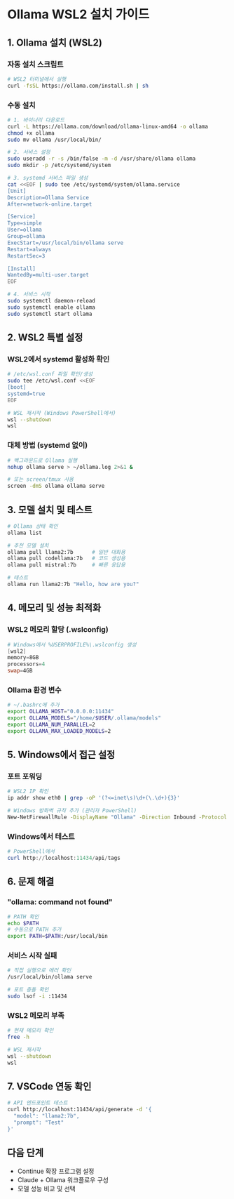# Ollama WSL2 설치 가이드

## 1. Ollama 설치 (WSL2)

### 자동 설치 스크립트
```bash
# WSL2 터미널에서 실행
curl -fsSL https://ollama.com/install.sh | sh
```

### 수동 설치
```bash
# 1. 바이너리 다운로드
curl -L https://ollama.com/download/ollama-linux-amd64 -o ollama
chmod +x ollama
sudo mv ollama /usr/local/bin/

# 2. 서비스 설정
sudo useradd -r -s /bin/false -m -d /usr/share/ollama ollama
sudo mkdir -p /etc/systemd/system

# 3. systemd 서비스 파일 생성
cat <<EOF | sudo tee /etc/systemd/system/ollama.service
[Unit]
Description=Ollama Service
After=network-online.target

[Service]
Type=simple
User=ollama
Group=ollama
ExecStart=/usr/local/bin/ollama serve
Restart=always
RestartSec=3

[Install]
WantedBy=multi-user.target
EOF

# 4. 서비스 시작
sudo systemctl daemon-reload
sudo systemctl enable ollama
sudo systemctl start ollama
```

## 2. WSL2 특별 설정

### WSL2에서 systemd 활성화 확인
```bash
# /etc/wsl.conf 파일 확인/생성
sudo tee /etc/wsl.conf <<EOF
[boot]
systemd=true
EOF

# WSL 재시작 (Windows PowerShell에서)
wsl --shutdown
wsl
```

### 대체 방법 (systemd 없이)
```bash
# 백그라운드로 Ollama 실행
nohup ollama serve > ~/ollama.log 2>&1 &

# 또는 screen/tmux 사용
screen -dmS ollama ollama serve
```

## 3. 모델 설치 및 테스트

```bash
# Ollama 상태 확인
ollama list

# 추천 모델 설치
ollama pull llama2:7b      # 일반 대화용
ollama pull codellama:7b   # 코드 생성용
ollama pull mistral:7b     # 빠른 응답용

# 테스트
ollama run llama2:7b "Hello, how are you?"
```

## 4. 메모리 및 성능 최적화

### WSL2 메모리 할당 (.wslconfig)
```powershell
# Windows에서 %USERPROFILE%\.wslconfig 생성
[wsl2]
memory=8GB
processors=4
swap=4GB
```

### Ollama 환경 변수
```bash
# ~/.bashrc에 추가
export OLLAMA_HOST="0.0.0.0:11434"
export OLLAMA_MODELS="/home/$USER/.ollama/models"
export OLLAMA_NUM_PARALLEL=2
export OLLAMA_MAX_LOADED_MODELS=2
```

## 5. Windows에서 접근 설정

### 포트 포워딩
```bash
# WSL2 IP 확인
ip addr show eth0 | grep -oP '(?<=inet\s)\d+(\.\d+){3}'

# Windows 방화벽 규칙 추가 (관리자 PowerShell)
New-NetFirewallRule -DisplayName "Ollama" -Direction Inbound -Protocol TCP -LocalPort 11434 -Action Allow
```

### Windows에서 테스트
```powershell
# PowerShell에서
curl http://localhost:11434/api/tags
```

## 6. 문제 해결

### "ollama: command not found"
```bash
# PATH 확인
echo $PATH
# 수동으로 PATH 추가
export PATH=$PATH:/usr/local/bin
```

### 서비스 시작 실패
```bash
# 직접 실행으로 에러 확인
/usr/local/bin/ollama serve

# 포트 충돌 확인
sudo lsof -i :11434
```

### WSL2 메모리 부족
```bash
# 현재 메모리 확인
free -h

# WSL 재시작
wsl --shutdown
wsl
```

## 7. VSCode 연동 확인

```bash
# API 엔드포인트 테스트
curl http://localhost:11434/api/generate -d '{
  "model": "llama2:7b",
  "prompt": "Test"
}'
```

## 다음 단계
- Continue 확장 프로그램 설정
- Claude + Ollama 워크플로우 구성
- 모델 성능 비교 및 선택
